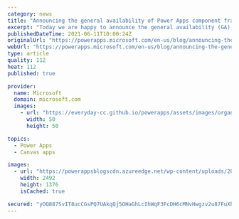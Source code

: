 ```yaml
---
category: news
title: "Announcing the general availability of Power Apps component framework for Canvas apps"
excerpt: "Today we are happy to announce the general availability (GA) of Power Apps component framework for canvas apps. This release marks a significant milestone for Power Apps to bridge the gap between code-first and citizen developers and offer true no-cliffs extensibility.    "
publishedDateTime: 2021-06-11T10:00:24Z
originalUrl: "https://powerapps.microsoft.com/en-us/blog/announcing-the-general-availability-of-the-power-apps-component-framework-for-canvas-apps/"
webUrl: "https://powerapps.microsoft.com/en-us/blog/announcing-the-general-availability-of-the-power-apps-component-framework-for-canvas-apps/"
type: article
quality: 112
heat: 112
published: true

provider:
  name: Microsoft
  domain: microsoft.com
  images:
    - url: "https://everyday-cc.github.io/powerapps/assets/images/organizations/microsoft.com-50x50.jpg"
      width: 50
      height: 50

topics:
  - Power Apps
  - Canvas apps

images:
  - url: "https://powerappsblogscdn.azureedge.net/wp-content/uploads/2021/06/PCFImportViaGetMoreComponents.gif"
    width: 2492
    height: 1376
    isCached: true

secured: "yOQ887SvIT8ucCGsPQ7UAkqQj5OHaGhLcIhWqF3FcDH6cMNvHwgzv2u87FuXh0mi6zSC8ntNpIfmISoi/cK7ZgXPo6VrBgCKb+zAFcnEYZZNOtx0OxXPPvrId2dvzzUoocM7oxjprxHuYVtVy/U+VJzNGQnLktwSGo1GKjpam/GOW66kUD3Ljz4X+9voTdYuXoLqO28NwNsCtAcjycN5I3nRTSR2PgJNZj9+t4E+15rDqkzLFskcigQHHorl4Z3lnaljQqMyFhckaECNFlzZ/SEku6/RGxhqxOuMWrjuHshmQ6NYeWrWhxwW8SDIhLYyPOIxaXuQTvvhs2wNDjSKOF03fKl3Lw0JUIgr9u9aLOY=;+SjE+Jsu80JQu1GF4saSKg=="
---
```


